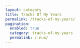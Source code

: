 ```yaml
---
layout: category
title: Tracks Of My Years
permalink: /tracks-of-my-years/
pagination:
  enabled: true
  category: tracks-of-my-years
  permalink: /:num/
---
```

